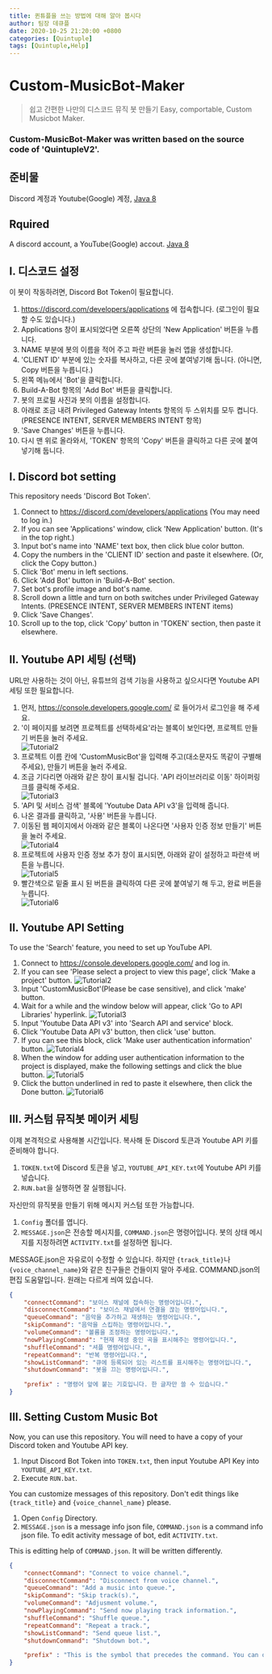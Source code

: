 ```yaml
---
title: 퀸튜플을 쓰는 방법에 대해 알아 봅시다
author: 팀장 데큐플
date: 2020-10-25 21:20:00 +0800
categories: [Quintuple]
tags: [Quintuple,Help]
---
```


# Custom-MusicBot-Maker
> 쉽고 간편한 나만의 디스코드 뮤직 봇 만들기
> Easy, comportable, Custom Musicbot Maker.
### Custom-MusicBot-Maker was written based on the source code of 'QuintupleV2'.

## 준비물
Discord 계정과 Youtube(Google) 계정, [Java 8](https://java.com/ko/download/)

## Rquired
A discord account, a YouTube(Google) accout. [Java 8](https://java.com/ko/download/)

## I. 디스코드 설정  
이 봇이 작동하려면, Discord Bot Token이 필요합니다.

1. https://discord.com/developers/applications 에 접속합니다. (로그인이 필요할 수도 있습니다.)
2. Applications 창이 표시되었다면 오른쪽 상단의 'New Application' 버튼을 누릅니다.
3. NAME 부분에 봇의 이름을 적어 주고 파란 버튼을 눌러 앱을 생성합니다.
4. 'CLIENT ID' 부분에 있는 숫자를 복사하고, 다른 곳에 붙여넣기해 둡니다. (아니면, Copy 버튼을 누릅니다.)
5. 왼쪽 메뉴에서 'Bot'을 클릭합니다.
6. Build-A-Bot 항목의 'Add Bot' 버튼을 클릭합니다.
7. 봇의 프로필 사진과 봇의 이름을 설정합니다.
8. 아래로 조금 내려 Privileged Gateway Intents 항목의 두 스위치를 모두 켭니다. (PRESENCE INTENT, SERVER MEMBERS INTENT 항목)
9. 'Save Changes' 버튼을 누릅니다.
10. 다시 맨 위로 올라와서, 'TOKEN' 항목의 'Copy' 버튼을 클릭하고 다른 곳에 붙여넣기해 둡니다.

## I. Discord bot setting
This repository needs 'Discord Bot Token'.

1. Connect to https://discord.com/developers/applications (You may need to log in.)
2. If you can see 'Applications' window, click 'New Application' button. (It's in the top right.)
3. Input bot's name into 'NAME' text box, then click blue color button.
4. Copy the numbers in the 'CLIENT ID' section and paste it elsewhere. (Or, click the Copy button.)
5. Click 'Bot' menu in left sections.
6. Click 'Add Bot' button in 'Build-A-Bot' section.
7. Set bot's profile image and bot's name.
8. Scroll down a little and turn on both switches under Privileged Gateway Intents. (PRESENCE INTENT, SERVER MEMBERS INTENT items)
9. Click 'Save Changes'.
10. Scroll up to the top, click 'Copy' button in 'TOKEN' section, then paste it elsewhere.

## II. Youtube API 세팅 (선택)

URL만 사용하는 것이 아닌, 유튜브의 검색 기능을 사용하고 싶으시다면
Youtube API 세팅 또한 필요합니다.

1. 먼저, https://console.developers.google.com/ 로 들어가서 로그인을 해 주세요.
2. '이 페이지를 보려면 프로젝트를 선택하세요'라는 블록이 보인다면, 프로젝트 만들기 버튼을 눌러 주세요.  
![Tutorial2](https://user-images.githubusercontent.com/64447484/95121223-b5fb6e80-0789-11eb-97b6-de710dd10861.png)
3. 프로젝트 이름 칸에 'CustomMusicBot'을 입력해 주고(대소문자도 똑같이 구별해 주세요), 만들기 버튼을 눌러 주세요.
4. 조금 기다리면 아래와 같은 창이 표시될 겁니다. 'API 라이브러리로 이동' 하이퍼링크를 클릭해 주세요.  
![Tutorial3](https://user-images.githubusercontent.com/64447484/95121289-d0cde300-0789-11eb-870e-b847c851895b.png)
5. 'API 및 서비스 검색' 블록에 'Youtube Data API v3'을 입력해 줍니다.
6. 나온 결과를 클릭하고, '사용' 버튼을 누릅니다.
7. 이동된 웹 페이지에서 아래와 같은 블록이 나온다면 '사용자 인증 정보 만들기' 버튼을 눌러 주세요.  
![Tutorial4](https://user-images.githubusercontent.com/64447484/95121351-e4794980-0789-11eb-8995-25a399a03f72.png)
8. 프로젝트에 사용자 인증 정보 추가 창이 표시되면, 아래와 같이 설정하고 파란색 버튼을 누릅니다.  
![Tutorial5](https://user-images.githubusercontent.com/64447484/95121368-e9d69400-0789-11eb-94f6-a3045446b2f8.png)
9. 빨간색으로 밑줄 표시 된 버튼을 클릭하여 다른 곳에 붙여넣기 해 두고, 완료 버튼을 누릅니다.  
![Tutorial6](https://user-images.githubusercontent.com/64447484/95121378-ee02b180-0789-11eb-9988-6065c8a8afbe.png)

## II. Youtube API Setting

To use the 'Search' feature, you need to set up YouTube API.

1. Connect to https://console.developers.google.com/ and log in.
2. If you can see 'Please select a project to view this page', click 'Make a project' button.
![Tutorial2](https://user-images.githubusercontent.com/64447484/95121223-b5fb6e80-0789-11eb-97b6-de710dd10861.png)
3. Input 'CustomMusicBot'(Please be case sensitive), and click 'make' button.
4. Wait for a while and the window below will appear, click 'Go to API Libraries' hyperlink.
![Tutorial3](https://user-images.githubusercontent.com/64447484/95121289-d0cde300-0789-11eb-870e-b847c851895b.png)
5. Input 'Youtube Data API v3' into 'Search API and service' block.
6. Click 'Youtube Data API v3' button, then click 'use' button.
7. If you can see this block, click 'Make user authentication information' button.
![Tutorial4](https://user-images.githubusercontent.com/64447484/95121351-e4794980-0789-11eb-8995-25a399a03f72.png)
8. When the window for adding user authentication information to the project is displayed, make the following settings and click the blue button.
![Tutorial5](https://user-images.githubusercontent.com/64447484/95121368-e9d69400-0789-11eb-94f6-a3045446b2f8.png)
9. Click the button underlined in red to paste it elsewhere, then click the Done button.
![Tutorial6](https://user-images.githubusercontent.com/64447484/95121378-ee02b180-0789-11eb-9988-6065c8a8afbe.png)

## III. 커스텀 뮤직봇 메이커 세팅

이제 본격적으로 사용해볼 시간입니다. 복사해 둔 Discord 토큰과 Youtube API 키를 준비해야 합니다.  
1. `TOKEN.txt`에 Discord 토큰을 넣고, `YOUTUBE_API_KEY.txt`에 Youtube API 키를 넣습니다.
2. `RUN.bat`을 실행하면 잘 실행됩니다.
  
자신만의 뮤직봇을 만들기 위해 메시지 커스텀 또한 가능합니다.
1. `Config` 폴더를 엽니다.
2. `MESSAGE.json`은 전송할 메시지를, `COMMAND.json`은 명령어입니다. 봇의 상태 메시지를 지정하려면 `ACTIVITY.txt`를 설정하면 됩니다.

MESSAGE.json은 자유로이 수정할 수 있습니다. 하지만 `{track_title}`나 `{voice_channel_name}`와 같은 친구들은 건들이지 말아 주세요.
COMMAND.json의 편집 도움말입니다. 원래는 다르게 씌여 있습니다.
```json
{
    "connectCommand": "보이스 채널에 접속하는 명령어입니다.",
    "disconnectCommand": "보이스 채널에서 연결을 끊는 명령어입니다.",
    "queueCommand": "음악을 추가하고 재생하는 명령어입니다.",
    "skipCommand": "음악을 스킵하는 명령어입니다.",
    "volumeCommand": "볼륨을 조정하는 명령어입니다.",
    "nowPlayingCommand": "현재 재생 중인 곡을 표시해주는 명령어입니다.",
    "shuffleCommand": "셔플 명령어입니다.",
    "repeatCommand": "반복 명령어입니다.",
    "showListCommand": "큐에 등록되어 있는 리스트를 표시해주는 명령어입니다.",
    "shutdownCommand": "봇을 끄는 명령어입니다.",

    "prefix" : "명령어 앞에 붙는 기호입니다. 한 글자만 쓸 수 있습니다."
}
```

## III. Setting Custom Music Bot

Now, you can use this repository. You will need to have a copy of your Discord token and Youtube API key.
1. Input Discord Bot Token into `TOKEN.txt`, then input Youtube API Key into `YOUTUBE_API_KEY.txt`.
2. Execute `RUN.bat`.

You can customize messages of this repository. Don't edit things like `{track_title}` and `{voice_channel_name}` please.
1. Open `Config` Directory.
2. `MESSAGE.json` is a message info json file, `COMMAND.json` is a command info json file. To edit activity message of bot, edit `ACTIVITY.txt`.

This is editting help of `COMMAND.json`. It will be written differently.
```json
{
    "connectCommand": "Connect to voice channel.",
    "disconnectCommand": "Disconnect from voice channel.",
    "queueCommand": "Add a music into queue.",
    "skipCommand": "Skip track(s).",
    "volumeCommand": "Adjusment volume.",
    "nowPlayingCommand": "Send now playing track information.",
    "shuffleCommand": "Shuffle queue.",
    "repeatCommand": "Repeat a track.",
    "showListCommand": "Send queue list.",
    "shutdownCommand": "Shutdown bot.",

    "prefix" : "This is the symbol that precedes the command. You can only write one letter."
}
```
